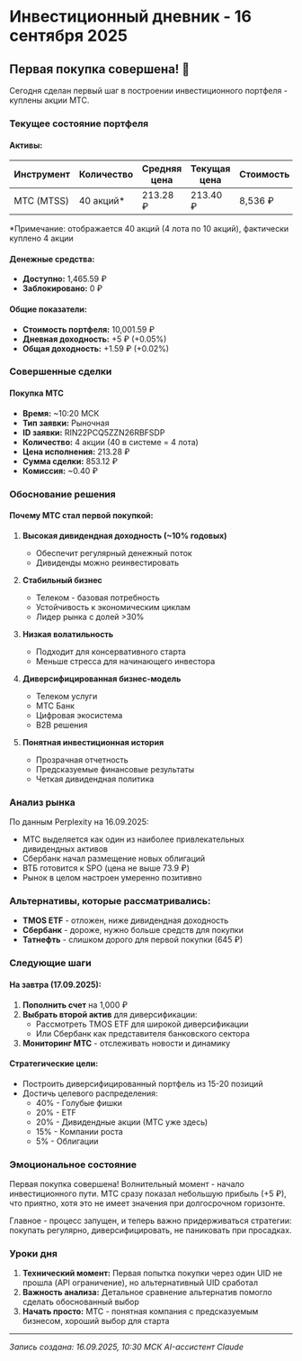 # Инвестиционный дневник - 16 сентября 2025

## Первая покупка совершена! 🎯

Сегодня сделан первый шаг в построении инвестиционного портфеля - куплены акции МТС.

### Текущее состояние портфеля

#### Активы:
| Инструмент | Количество | Средняя цена | Текущая цена | Стоимость | P&L | P&L % |
|------------|------------|--------------|--------------|-----------|-----|-------|
| МТС (MTSS) | 40 акций* | 213.28 ₽ | 213.40 ₽ | 8,536 ₽ | +5 ₽ | +0.05% |

*Примечание: отображается 40 акций (4 лота по 10 акций), фактически куплено 4 акции

#### Денежные средства:
- **Доступно:** 1,465.59 ₽
- **Заблокировано:** 0 ₽

#### Общие показатели:
- **Стоимость портфеля:** 10,001.59 ₽
- **Дневная доходность:** +5 ₽ (+0.05%)
- **Общая доходность:** +1.59 ₽ (+0.02%)

### Совершенные сделки

#### Покупка МТС
- **Время:** ~10:20 МСК
- **Тип заявки:** Рыночная
- **ID заявки:** RIN22PCQ5ZZN26RBFSDP
- **Количество:** 4 акции (40 в системе = 4 лота)
- **Цена исполнения:** 213.28 ₽
- **Сумма сделки:** 853.12 ₽
- **Комиссия:** ~0.40 ₽

### Обоснование решения

#### Почему МТС стал первой покупкой:

1. **Высокая дивидендная доходность (~10% годовых)**
   - Обеспечит регулярный денежный поток
   - Дивиденды можно реинвестировать

2. **Стабильный бизнес**
   - Телеком - базовая потребность
   - Устойчивость к экономическим циклам
   - Лидер рынка с долей >30%

3. **Низкая волатильность**
   - Подходит для консервативного старта
   - Меньше стресса для начинающего инвестора

4. **Диверсифицированная бизнес-модель**
   - Телеком услуги
   - МТС Банк
   - Цифровая экосистема
   - B2B решения

5. **Понятная инвестиционная история**
   - Прозрачная отчетность
   - Предсказуемые финансовые результаты
   - Четкая дивидендная политика

### Анализ рынка

По данным Perplexity на 16.09.2025:
- МТС выделяется как один из наиболее привлекательных дивидендных активов
- Сбербанк начал размещение новых облигаций
- ВТБ готовится к SPO (цена не выше 73.9 ₽)
- Рынок в целом настроен умеренно позитивно

### Альтернативы, которые рассматривались:
- **TMOS ETF** - отложен, ниже дивидендная доходность
- **Сбербанк** - дороже, нужно больше средств для покупки
- **Татнефть** - слишком дорого для первой покупки (645 ₽)

### Следующие шаги

#### На завтра (17.09.2025):
1. **Пополнить счет** на 1,000 ₽
2. **Выбрать второй актив** для диверсификации:
   - Рассмотреть TMOS ETF для широкой диверсификации
   - Или Сбербанк как представителя банковского сектора
3. **Мониторинг МТС** - отслеживать новости и динамику

#### Стратегические цели:
- Построить диверсифицированный портфель из 15-20 позиций
- Достичь целевого распределения:
  - 40% - Голубые фишки
  - 20% - ETF
  - 20% - Дивидендные акции (МТС уже здесь)
  - 15% - Компании роста
  - 5% - Облигации

### Эмоциональное состояние

Первая покупка совершена! Волнительный момент - начало инвестиционного пути. МТС сразу показал небольшую прибыль (+5 ₽), что приятно, хотя это не имеет значения при долгосрочном горизонте. 

Главное - процесс запущен, и теперь важно придерживаться стратегии: покупать регулярно, диверсифицировать, не паниковать при просадках.

### Уроки дня

1. **Технический момент:** Первая попытка покупки через один UID не прошла (API ограничение), но альтернативный UID сработал
2. **Важность анализа:** Детальное сравнение альтернатив помогло сделать обоснованный выбор
3. **Начать просто:** МТС - понятная компания с предсказуемым бизнесом, хороший выбор для старта

---
*Запись создана: 16.09.2025, 10:30 МСК*
*AI-ассистент Claude*